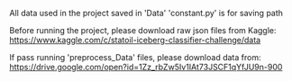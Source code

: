 All data used in the project saved in 'Data'
'constant.py' is for saving path

Before running the project, please download raw json files from Kaggle:
https://www.kaggle.com/c/statoil-iceberg-classifier-challenge/data

If pass running 'preprocess_Data' files, please download data from:
https://drive.google.com/open?id=1Zz_rbZw5Iv1IAt73JSCF1qYfJU9n-900